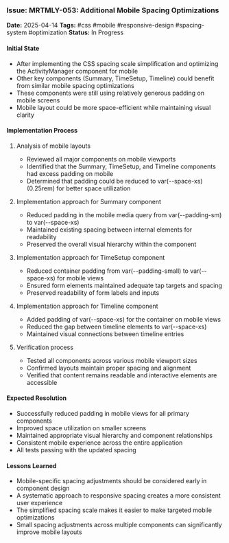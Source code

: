 ### Issue: MRTMLY-053: Additional Mobile Spacing Optimizations
**Date:** 2025-04-14
**Tags:** #css #mobile #responsive-design #spacing-system #optimization
**Status:** In Progress

#### Initial State
- After implementing the CSS spacing scale simplification and optimizing the ActivityManager component for mobile
- Other key components (Summary, TimeSetup, Timeline) could benefit from similar mobile spacing optimizations
- These components were still using relatively generous padding on mobile screens
- Mobile layout could be more space-efficient while maintaining visual clarity

#### Implementation Process
1. Analysis of mobile layouts
   - Reviewed all major components on mobile viewports
   - Identified that the Summary, TimeSetup, and Timeline components had excess padding on mobile
   - Determined that padding could be reduced to var(--space-xs) (0.25rem) for better space utilization

2. Implementation approach for Summary component
   - Reduced padding in the mobile media query from var(--padding-sm) to var(--space-xs)
   - Maintained existing spacing between internal elements for readability
   - Preserved the overall visual hierarchy within the component

3. Implementation approach for TimeSetup component
   - Reduced container padding from var(--padding-small) to var(--space-xs) for mobile views
   - Ensured form elements maintained adequate tap targets and spacing
   - Preserved readability of form labels and inputs

4. Implementation approach for Timeline component
   - Added padding of var(--space-xs) for the container on mobile views
   - Reduced the gap between timeline elements to var(--space-xs)
   - Maintained visual connections between timeline entries

5. Verification process
   - Tested all components across various mobile viewport sizes
   - Confirmed layouts maintain proper spacing and alignment
   - Verified that content remains readable and interactive elements are accessible

#### Expected Resolution
- Successfully reduced padding in mobile views for all primary components
- Improved space utilization on smaller screens
- Maintained appropriate visual hierarchy and component relationships
- Consistent mobile experience across the entire application
- All tests passing with the updated spacing

#### Lessons Learned
- Mobile-specific spacing adjustments should be considered early in component design
- A systematic approach to responsive spacing creates a more consistent user experience
- The simplified spacing scale makes it easier to make targeted mobile optimizations
- Small spacing adjustments across multiple components can significantly improve mobile layouts
